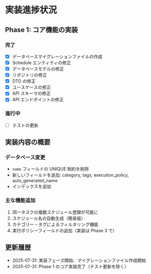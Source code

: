 # 実装進捗状況

## Phase 1: コア機能の実装

### 完了
- [x] データベースマイグレーションファイルの作成
- [x] Schedule エンティティの修正
- [x] データベースモデルの修正
- [x] リポジトリの修正
- [x] DTO の修正
- [x] ユースケースの修正
- [x] API スキーマの修正
- [x] API エンドポイントの修正

### 進行中
- [ ] テストの更新

## 実装内容の概要

### データベース変更
- `name` フィールドの UNIQUE 制約を削除
- 新しいフィールドを追加: category, tags, execution_policy, auto_generated_name
- インデックスを追加

### 主な機能追加
1. 同一タスクの複数スケジュール登録が可能に
2. スケジュール名の自動生成（簡易版）
3. カテゴリー・タグによるフィルタリング機能
4. 実行ポリシーフィールドの追加（実装は Phase 3 で）

## 更新履歴
- 2025-07-31: 実装フェーズ開始、マイグレーションファイル作成開始
- 2025-07-31: Phase 1 のコア実装完了（テスト更新を除く）